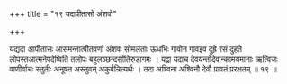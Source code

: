 +++
title = "१९ यदापीतासो अंशवो"

+++

यद्यदा आपीतासः आसमन्तात्पीतवर्णा अंशवः सोमलताः ऊधभिः गावोन गावइव दुह्रे रसं दुहते लोपस्तआत्मनेपदेष्विति तलोपः बहुलञ्छन्दसीतिरुडागमः । यद्वा यदाच देवयन्तोदेवान्कामयमानाः ऋत्विजः वाणीर्वाचः स्तुतीः अनूषत अस्तुवन् अकुर्वन्नित्यर्थः । तदा अश्विना अश्विनौ देवौ प्रावतं प्ररक्षतम् ॥ १९ ॥